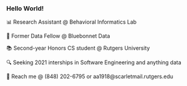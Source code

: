 ### Hello World!
<p>📊 Research Assistant @ Behavioral Informatics Lab</p>
<p>📘 Former Data Fellow @ Bluebonnet Data</p>
<p>📚 Second-year Honors CS student @ Rutgers University</p>
<p>🔍 Seeking 2021 interships in Software Engineering and anything data</p>
<p>📧 Reach me @ (848) 202-6795 or aa1918@scarletmail.rutgers.edu</p>
